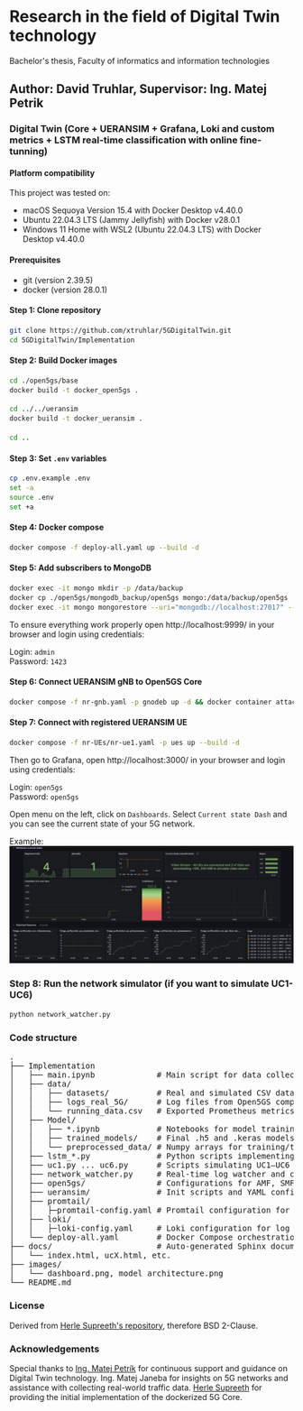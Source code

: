 # Research in the field of Digital Twin technology
Bachelor's thesis, Faculty of informatics and information technologies

## Author: David Truhlar, Supervisor: Ing. Matej Petrik

### Digital Twin (Core + UERANSIM + Grafana, Loki and custom  metrics + LSTM real-time classification with online fine-tunning)

#### Platform compatibility
This project was tested on:
- macOS Sequoya Version 15.4 with Docker Desktop v4.40.0
- Ubuntu 22.04.3 LTS (Jammy Jellyfish) with Docker v28.0.1
- Windows 11 Home with WSL2 (Ubuntu 22.04.3 LTS) with Docker Desktop v4.40.0

#### Prerequisites
- git (version 2.39.5)
- docker (version 28.0.1)

#### Step 1: Clone repository
```bash
git clone https://github.com/xtruhlar/5GDigitalTwin.git
cd 5GDigitalTwin/Implementation 
```

#### Step 2: Build Docker images
```bash
cd ./open5gs/base
docker build -t docker_open5gs .

cd ../../ueransim
docker build -t docker_ueransim .

cd ..
```

#### Step 3: Set `.env` variables
```bash
cp .env.example .env
set -a
source .env
set +a
```

#### Step 4: Docker compose
```bash
docker compose -f deploy-all.yaml up --build -d
```

#### Step 5: Add subscribers to MongoDB
```bash
docker exec -it mongo mkdir -p /data/backup
docker cp ./open5gs/mongodb_backup/open5gs mongo:/data/backup/open5gs
docker exec -it mongo mongorestore --uri="mongodb://localhost:27017" --db open5gs /data/backup/open5gs
```

To ensure everything work properly open http://localhost:9999/ in your browser and login using credentials:
	
Login: `admin`  
Password: `1423`

#### Step 6: Connect UERANSIM gNB to Open5GS Core
```bash
docker compose -f nr-gnb.yaml -p gnodeb up -d && docker container attach nr_gnb
```

#### Step 7: Connect with registered UERANSIM UE 
```bash
docker compose -f nr-UEs/nr-ue1.yaml -p ues up --build -d
```

Then go to Grafana, open http://localhost:3000/ in your browser and login using credentials:
	
Login: `open5gs`  
Password: `open5gs`

Open menu on the left, click on `Dashboards`. Select `Current state Dash` and you can see the current state of your 5G network.

Example:  
![Dashboard](images/dashboard.png)

### Step 8: Run the network simulator (if you want to simulate UC1-UC6)
```bash
python network_watcher.py
```

### Code structure
<pre>
.
├── Implementation
│   ├── main.ipynb             # Main script for data collection and preprocessing
│   ├── data/
│   │   ├── datasets/          # Real and simulated CSV datasets
│   │   ├── logs_real_5G/      # Log files from Open5GS components
│   │   └── running_data.csv   # Exported Prometheus metrics (live)
│   ├── Model/
│   │   ├── *.ipynb            # Notebooks for model training and evaluation
│   │   ├── trained_models/    # Final .h5 and .keras models
│   │   └── preprocessed_data/ # Numpy arrays for training/testing (X/y)
│   ├── lstm_*.py              # Python scripts implementing different LSTM models
│   ├── uc1.py ... uc6.py      # Scripts simulating UC1–UC6 behavior
│   ├── network_watcher.py     # Real-time log watcher and classifier
│   ├── open5gs/               # Configurations for AMF, SMF, UPF, etc.
│   ├── ueransim/              # Init scripts and YAML configs for UEs and gNB
│   ├── promtail/
│   │   ├─promtail-config.yaml # Promtail configuration for log shipping
│   ├── loki/
│   │   ├─loki-config.yaml     # Loki configuration for log storage
│   └── deploy-all.yaml        # Docker Compose orchestration script
├── docs/                      # Auto-generated Sphinx documentation (HTML)
│   └── index.html, ucX.html, etc.
├── images/
│   └── dashboard.png, model architecture.png
└── README.md
</pre>

### License

Derived from [Herle Supreeth's repository](https://github.com/herlesupreeth/docker_open5gs), therefore BSD 2-Clause.

### Acknowledgements

Special thanks to [Ing. Matej Petrík](https://github.com/matejpetrik) for continuous support and guidance on Digital Twin technology. Ing. Matej Janeba for insights on 5G networks and assistance with collecting real-world traffic data. [Herle Supreeth](https://github.com/herlesupreeth) for providing the initial implementation of the dockerized 5G Core.